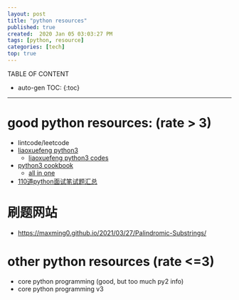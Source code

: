 ```yaml
---
layout: post
title: "python resources"
published: true
created:  2020 Jan 05 03:03:27 PM
tags: [python, resource]
categories: [tech]
top: true
---
```


TABLE OF CONTENT

* auto-gen TOC:
{:toc}

- - -

# good python resources: (rate > 3)

* lintcode/leetcode
* [liaoxuefeng python3](https://www.liaoxuefeng.com/wiki/1016959663602400)
  - [liaoxuefeng python3 codes](https://github.com/michaelliao/learn-python)
* [python3 cookbook](https://github.com/pinggit/python3-cookbook)
  - [all in one](https://github.com/pinggit/python3-cookbook/blob/master/source/all2.ping.adoc)
* [110道python面试笔试题汇总](https://mp.weixin.qq.com/s?__biz=MzI1MTQ4MDAyMg==&mid=100001224&idx=1&sn=45c5413eea5a865311a15f897e32969f&chksm=69f317715e849e675423f771d99b72a696f5de3714777f4de910d21c5f83e5d361480789d319&mpshare=1&scene=1&srcid=&sharer_sharetime=1578198860743&sharer_shareid=e20761eb8d1825deadb140756c707abc#rd)

# 刷题网站
* https://maxming0.github.io/2021/03/27/Palindromic-Substrings/


# other python resources (rate <=3)

* core python programming    (good, but too much py2 info)
* core python programming v3



